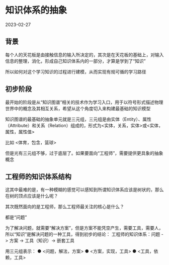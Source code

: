 # 知识体系的抽象
2023-02-27

## 背景
每个人的天花板是由接触信息的输入所决定的，其次是在天花板的基础上，对输入信息的整理，消化，形成自己知识体系内的一部分，才算是学到了“知识”

所以如何对这个学习知识的过程进行建模，从而实现有规可循的学习路径

## 初步阶段
最开始的阶段是从“知识图谱”相关的技术作为学习入口，用于以符号形式描述物理世界中的概念及其相互关系，希望从这个角度切入来构建最基础的知识模型

知识图谱的最基础的抽象单元就是三元组，三元组是由实体（Entity）、属性（Attribute）和关系（Relation）组成的，形式为<实体，关系，实体>或<实体，属性，属性值>

比如 <体育，包含，篮球>

但是光有三元组不够，过于底层了。如果要面向“工程师”，需要提供更具象的抽象概念

## 工程师的知识体系结构

这其中最难的是，有一种模糊的感觉可以感知到所谓知识体系应该是树状的，那么在树的顶点应该是什么呢？

其次既然面向的是工程师，那么工程师最关注的核心是什么？

都是“问题”

为了解决问题，就需要“解决方案”，但是方案不能凭空产生，需要工具，需要人，所以“知识”是解决问题的一种工具，得到初步的结论：
工程师的知识体系：问题 -> 方案 -> 工具（知识）-> 嵌套工具

用三元组表示：
● <问题，解法，方案>
● <方案，实现，工具>
● <工具，依赖，工具>